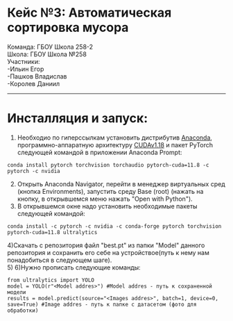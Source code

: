 # Кейс №3: Автоматическая сортировка мусора 
Команда: ГБОУ Школа 258-2 <br>
Школа: ГБОУ Школа №258 <br>
Участники:<br>
-Ильин Егор<br> 
-Пашков Владислав<br> 
-Королев Даниил <br>
***
# Инсталляция и запуск:
1) Необходио по гиперссылкам установить дистрибутив [Anaconda](https://www.anaconda.com/download/success), программно-аппаратную архитектуру [CUDAv1.18](https://developer.nvidia.com/cuda-11-8-0-download-archive) и пакет PyTorch следующей командой в приложении Anaconda Prompt:<br>
```console
conda install pytorch torchvision torchaudio pytorch-cuda=11.8 -c pytorch -c nvidia
```
2) Открыть Anaconda Navigator, перейти в менеджер виртуальных сред (кнопка Environments), запустить среду Base (root) (нажать на кнопку, в открывшемся меню нажать "Open with Python").<br>
3) В открывшемся окне надо установить необходимые пакеты следующей командой: <br>
```console
conda install -c pytorch -c nvidia -c conda-forge pytorch torchvision pytorch-cuda=11.8 ultralytics
```
4)Скачать с репозитория файл "best.pt" из папки "Model" данного репозитория и сохранить его себе на устройствое(путь к нему нам понадобиться в следующем шаге). <br>
5)
6)Нужно прописать следующие команды: <br>
```console
from ultralytics import YOLO
model = YOLO(r"<Model addres>") #Model addres - путь к сохраненной модели
results = model.predict(source="<Images addres>", batch=1, device=0, save=True) #Image addres - путь к папке с датасетом (фото для обработки)
```
